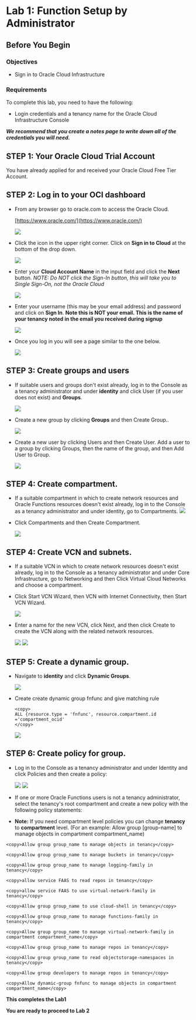 # Lab 1: Function Setup by Administrator

## Before You Begin
### Objectives
- Sign in to Oracle Cloud Infrastructure

### Requirements
To complete this lab, you need to have the following:
- Login credentials and a tenancy name for the Oracle Cloud Infrastructure Console


***We recommend that you create a notes page to write down all of the credentials you will need.***

## **STEP 1:** Your Oracle Cloud Trial Account

You have already applied for and received your Oracle Cloud Free Tier Account.

## **STEP 2:** Log in to your OCI dashboard

- From any browser go to oracle.com to access the Oracle Cloud.

    [https://www.oracle.com/](https://www.oracle.com/)

    ![](images/0/login-screen.png " ")

- Click the icon in the upper right corner.  Click on **Sign in to Cloud** at the bottom of the drop down.   

  ![](images/0/signup.png " ")   
 
- Enter your **Cloud Account Name** in the input field and click the **Next** button.  *NOTE:  Do NOT click the Sign-In button, this will take you to Single Sign-On, not the Oracle Cloud*

  ![](images/1/001.png " ")
    
- Enter your username (this may be your email address) and password and click on **Sign In**.  **Note this is NOT your email. This is the name of your tenancy noted in the email you received during signup**

  ![](images/1/002.png " ")

- Once you log in you will see a page similar to the one below.

  ![](images/1/004.png " ") 

## **STEP 3:** Create groups and users

- If suitable users and groups don't exist already, log in to the Console as a tenancy administrator and under **identity** and click User (if you user does not exist) and **Groups**.  

  ![](images/1/1_1.png " ")

- Create a new group by clicking **Groups** and then Create Group..

  ![](images/1/1_2.png " ")

- Create a new user by clicking Users and then Create User. Add a user to a group by clicking Groups, then the name of the group, and then Add User to Group.
  
  ![](images/1/1_3.png " ")


## **STEP 4:** Create compartment.

- If a suitable compartment in which to create network resources and Oracle Functions resources doesn't exist already, log in to the Console as a tenancy administrator and under identity, go to Compartments.
  ![](images/1/1_4.png " ")

- Click Compartments and then Create Compartment.

  ![](images/1/1_5.png " ")

## **STEP 4:** Create VCN and subnets.

- If a suitable VCN in which to create network resources doesn't exist already, log in to the Console as a tenancy administrator and under Core Infrastructure, go to Networking and then Click Virtual Cloud Networks and choose a compartment.
  
- Click Start VCN Wizard, then VCN with Internet Connectivity, then Start VCN Wizard.

  ![](images/1/1_6.png " ")

- Enter a name for the new VCN, click Next, and then click Create to create the VCN along with the related network resources.
  
  ![](images/1/1_9.png " ")
  ![](images/1/1_10.png " ")

## **STEP 5:** Create a dynamic group.

- Navigate to **identity** and click  **Dynamic Groups**.  
  
  ![](images/1/1_7.png " ")

- Create create dynamic group fnfunc and give matching rule
  ```
  <copy>
  ALL {resource.type = 'fnfunc', resource.compartment.id ='compartment_ocid'
  </copy>
  ```
  ![](images/1/1_8.png " ")
## **STEP 6:** Create policy for group.

- Log in to the Console as a tenancy administrator and under Identity and click Policies and then create a policy:

  ![](images/1/1_11.png " ")
  ![](images/1/1_12.png " ")

- If one or more Oracle Functions users is not a tenancy administrator, select the tenancy's root compartment and create a new policy with the following policy statements:
- **Note:** If you need compartment level policies you can change **tenancy** to **compartment** level. (For an example: Allow group [group-name] to manage objects in compartment compartment_name)
```  
<copy>Allow group group_name to manage objects in tenancy</copy>
```
```
<copy>Allow group group_name to manage buckets in tenancy</copy>
```
```
<copy>Allow group group_name to manage logging-family in tenancy</copy>
```
```
<copy>allow service FAAS to read repos in tenancy</copy>
```
```
<copy>allow service FAAS to use virtual-network-family in tenancy</copy>
```
```
<copy>Allow group group_name to use cloud-shell in tenancy</copy> 
```

```  
<copy>Allow group group_name to manage functions-family in tenancy</copy>  
```
```  
<copy>Allow group group_name to manage virtual-network-family in compartment compartment_name</copy>  
```
```        
<copy>Allow group group_name to manage repos in tenancy</copy>  
```
```       
<copy>Allow group group_name to read objectstorage-namespaces in tenancy</copy>  
```
```  
<copy>Allow group developers to manage repos in tenancy</copy>        
```
```    
<copy>Allow dynamic-group fnfunc to manage objects in compartment compartment_name</copy>
```



**This completes the Lab1**

**You are ready to proceed to Lab 2**
